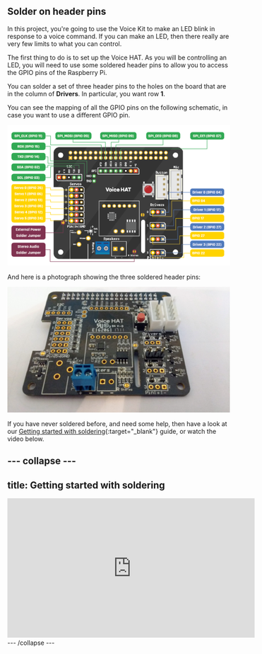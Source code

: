 ## Solder on header pins

In this project, you're going to use the Voice Kit to make an LED blink in response to a voice command. If you can make an LED, then there really are very few limits to what you can control.

The first thing to do is to set up the Voice HAT. As you will be controlling an LED, you will need to use some soldered header pins to allow you to access the GPIO pins of the Raspberry Pi.

You can solder a set of three header pins to the holes on the board that are in the column of **Drivers**. In particular, you want row **1**.

You can see the mapping of all the GPIO pins on the following schematic, in case you want to use a different GPIO pin.

![voice hat schematic](images/aiy_projects_voice_hat_pinout.png)

And here is a photograph showing the three soldered header pins:

![voice hat pins](images/soldered-header.jpg)

If you have never soldered before, and need some help, then have a look at our [Getting started with soldering](https://www.raspberrypi.org/learning/getting-started-with-soldering/){:target="_blank"} guide, or watch the video below.

--- collapse ---
---
title: Getting started with soldering
---
<iframe width="560" height="315" src="https://www.youtube.com/embed/8Z-2wPWGnqE" frameborder="0" allowfullscreen></iframe>
--- /collapse ---

